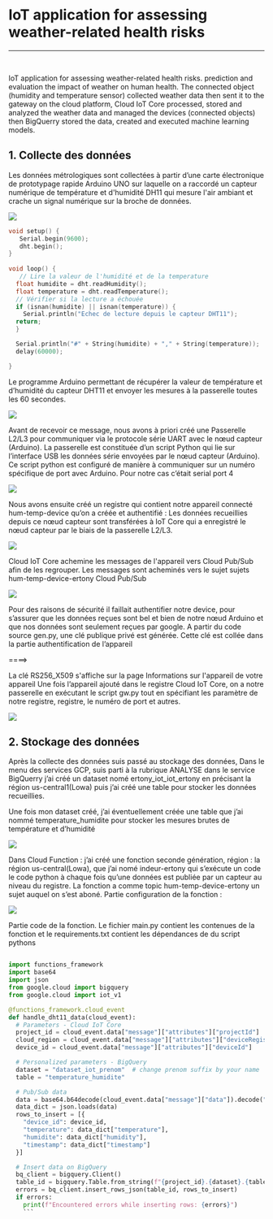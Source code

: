 # IoT application for assessing weather-related health risks
<hr><br>

IoT application for assessing weather-related health risks. prediction and evaluation the impact of 
weather on human health. The connected object (humidity and temperature sensor) collected weather 
data then sent it to the gateway on the cloud platform, Cloud IoT Core processed, stored and analyzed
the weather data and managed the devices (connected objects) then BigQuerry stored the data, 
created and executed machine learning models.

<h2>1. Collecte des données</h3>

Les données métrologiques sont collectées à partir d’une carte électronique de prototypage rapide 
Arduino UNO sur laquelle on a raccordé un capteur numérique de température et d'humidité DH11
qui mesure l'air ambiant et crache un signal numérique sur la broche de données.

![](./files/IOT.png) 

```c++
void setup() {
   Serial.begin(9600);
   dht.begin();
}
  
void loop() {
   // Lire la valeur de l'humidité et de la temperature
  float humidite = dht.readHumidity();
  float temperature = dht.readTemperature();
  // Vérifier si la lecture a échouée
  if (isnan(humidite) || isnan(temperature)) {
    Serial.println("Echec de lecture depuis le capteur DHT11");
  return;
  }

  Serial.println("#" + String(humidite) + "," + String(temperature));
  delay(60000);

}
```

Le programme Arduino permettant de récupérer la valeur de température et d’humidité du capteur 
DHT11 et envoyer les mesures à la passerelle toutes les 60 secondes.

![](./files/received_from_arduino.png)

Avant de recevoir ce message, nous avons à priori créé une Passerelle L2/L3 pour communiquer via le 
protocole série UART avec le nœud capteur (Arduino). La passerelle est constituée d’un script Python 
qui lie sur l’interface USB les données série envoyées par le nœud capteur (Arduino). Ce script python 
est configuré de manière à communiquer sur un numéro spécifique de port avec Arduino. Pour notre 
cas c’était serial port 4

![](./files/test_serial.png)

Nous avons ensuite créé un registre qui contient notre appareil connecté hum-temp-device qu’on a 
créée et authentifié : Les données recueillies depuis ce nœud capteur sont transférées à IoT Core qui 
a enregistré le nœud capteur par le biais de la passerelle L2/L3.

![](./files/creer_registre.png)

Cloud IoT Core achemine les messages de l'appareil vers Cloud Pub/Sub afin de les regrouper. Les 
messages sont acheminés vers le sujet sujets hum-temp-device-ertony Cloud Pub/Sub

![](./files/ajout_sujet.png)


Pour des raisons de sécurité il faillait authentifier notre device, pour s’assurer que les données reçues
sont bel et bien de notre nœud Arduino et que nos données sont seulement reçues par google. A partir 
du code source gen.py, une clé publique privé est générée. Cette clé est collée dans la partie
authentification de l’appareil

====> 

La clé RS256_X509 s'affiche sur la page Informations sur l'appareil de votre appareil
Une fois l’appareil ajouté dans le registre Cloud IoT Core, on a notre passerelle en exécutant le script 
gw.py tout en spécifiant les paramètre de notre registre, registre, le numéro de port et autres.

![](./files/gw_save.png)


<h2>2. Stockage des données </h3>

Après la collecte des données suis passé au stockage des données, Dans le menu des services GCP,
suis parti à la rubrique ANALYSE dans le service BigQuerry j’ai créé un dataset nomé 
ertony_iot_iot_ertony en précisant la région us-central1(Lowa) puis j’ai créé une table pour stocker 
les données recueillies.

Une fois mon dataset créé, j’ai éventuellement créée une table que j’ai nommé
temperature_humidite pour stocker les mesures brutes de température et d’humidité

![](./files/dataset_creation.png)

Dans Cloud Function : j’ai créé une fonction seconde génération, région : la région us-central(Lowa), 
que j’ai nomé indeur-ertony qui s’exécute un code le code python à chaque fois qu’une données est 
publiée par un capteur au niveau du registre. La fonction a comme topic hum-temp-device-ertony un 
sujet auquel on s’est aboné. 
Partie configuration de la fonction : 

![](./files/declencheur.png)

Partie code de la fonction. Le fichier main.py contient les contenues de la fonction et le 
requirements.txt contient les dépendances de du script pythons

```python

import functions_framework
import base64
import json
from google.cloud import bigquery
from google.cloud import iot_v1

@functions_framework.cloud_event
def handle_dht11_data(cloud_event):
  # Parameters - Cloud IoT Core
  project_id = cloud_event.data["message"]["attributes"]["projectId"]
  cloud_region = cloud_event.data["message"]["attributes"]["deviceRegistryLocation"]
  device_id = cloud_event.data["message"]["attributes"]["deviceId"]

  # Personalized parameters - BigQuery
  dataset = "dataset_iot_prenom"  # change prenom suffix by your name
  table = "temperature_humidite"

  # Pub/Sub data
  data = base64.b64decode(cloud_event.data["message"]["data"]).decode("utf-8")
  data_dict = json.loads(data)
  rows_to_insert = [{
    "device_id": device_id,
    "temperature": data_dict["temperature"],
    "humidite": data_dict["humidity"],
    "timestamp": data_dict["timestamp"]
  }]

  # Insert data on BigQuery
  bq_client = bigquery.Client()
  table_id = bigquery.Table.from_string(f"{project_id}.{dataset}.{table}")
  errors = bq_client.insert_rows_json(table_id, rows_to_insert)
  if errors:
    print(f"Encountered errors while inserting rows: {errors}")
    ```
    
    










